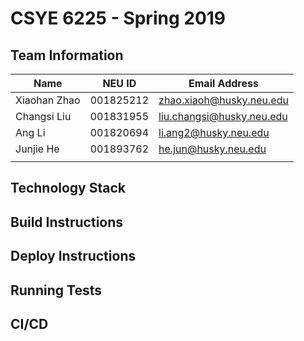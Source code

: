 # CSYE 6225 - Spring 2019

## Team Information

| Name | NEU ID | Email Address |
| --- | --- | --- |
| Xiaohan Zhao | 001825212| zhao.xiaoh@husky.neu.edu |
| Changsi Liu | 001831955 | liu.changsi@husky.neu.edu |
| Ang Li | 001820694 | li.ang2@husky.neu.edu |
| Junjie He | 001893762 | he.jun@husky.neu.edu |
| | | |

## Technology Stack


## Build Instructions


## Deploy Instructions


## Running Tests


## CI/CD
